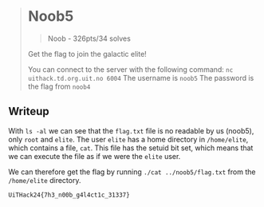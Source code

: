 > # Noob5
> > Noob - 326pts/34 solves
>
> Get the flag to join the galactic elite!
>
> You can connect to the server with the following command: `nc uithack.td.org.uit.no 6004`
> The username is `noob5`
> The password is the flag from `noob4`

## Writeup
With `ls -al` we can see that the `flag.txt` file is no readable by us (noob5), only `root` and `elite`. The user `elite` has a home directory in `/home/elite`, which contains a file, `cat`. This file has the setuid bit set, which means that we can execute the file as if we were the `elite` user.

We can therefore get the flag by running `./cat ../noob5/flag.txt` from the `/home/elite` directory.

```
UiTHack24{7h3_n00b_g4l4ct1c_31337}
```